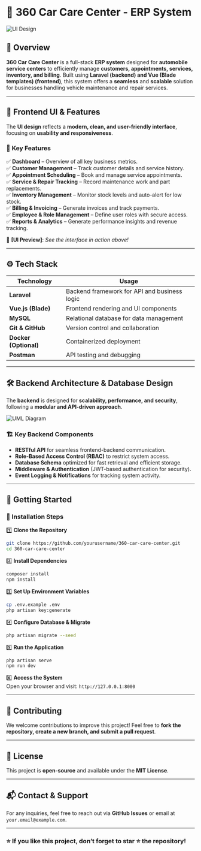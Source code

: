 

# 🚗 **360 Car Care Center - ERP System**  

![UI Design](https://github.com/user-attachments/assets/34ad64f7-7142-4f18-81e6-11445ef68f85)  

## 📌 **Overview**  
**360 Car Care Center** is a full-stack **ERP system** designed for **automobile service centers** to efficiently manage **customers, appointments, services, inventory, and billing**. Built using **Laravel (backend) and Vue (Blade templates) (frontend)**, this system offers a **seamless** and **scalable** solution for businesses handling vehicle maintenance and repair services.  

---

## 🎨 **Frontend UI & Features**  
The **UI design** reflects a **modern, clean, and user-friendly interface**, focusing on **usability and responsiveness**.  

### 🔹 **Key Features**  
✅ **Dashboard** – Overview of all key business metrics.  
✅ **Customer Management** – Track customer details and service history.  
✅ **Appointment Scheduling** – Book and manage service appointments.  
✅ **Service & Repair Tracking** – Record maintenance work and part replacements.  
✅ **Inventory Management** – Monitor stock levels and auto-alert for low stock.  
✅ **Billing & Invoicing** – Generate invoices and track payments.  
✅ **Employee & Role Management** – Define user roles with secure access.  
✅ **Reports & Analytics** – Generate performance insights and revenue tracking.  

🔗 **[UI Preview]**: *See the interface in action above!*  

---

## ⚙️ **Tech Stack**  

| **Technology** | **Usage** |
|--------------|-----------|
| **Laravel** | Backend framework for API and business logic |
| **Vue.js (Blade)** | Frontend rendering and UI components |
| **MySQL** | Relational database for data management |
| **Git & GitHub** | Version control and collaboration |
| **Docker (Optional)** | Containerized deployment |
| **Postman** | API testing and debugging |

---

## 🛠️ **Backend Architecture & Database Design**  
The **backend** is designed for **scalability, performance, and security**, following a **modular and API-driven approach**.  

![UML Diagram](https://github.com/user-attachments/assets/d9fe5b37-48a1-463f-81c4-7c9c08552f03)  

### 🏗️ **Key Backend Components**  
- **RESTful API** for seamless frontend-backend communication.  
- **Role-Based Access Control (RBAC)** to restrict system access.  
- **Database Schema** optimized for fast retrieval and efficient storage.  
- **Middleware & Authentication** (JWT-based authentication for security).  
- **Event Logging & Notifications** for tracking system activity.  

---

## 🚀 **Getting Started**  

### **🔹 Installation Steps**  
1️⃣ **Clone the Repository**  
```bash
git clone https://github.com/yourusername/360-car-care-center.git
cd 360-car-care-center
```
  
2️⃣ **Install Dependencies**  
```bash
composer install
npm install
```

3️⃣ **Set Up Environment Variables**  
```bash
cp .env.example .env
php artisan key:generate
```

4️⃣ **Configure Database & Migrate**  
```bash
php artisan migrate --seed
```

5️⃣ **Run the Application**  
```bash
php artisan serve
npm run dev
```

6️⃣ **Access the System**  
Open your browser and visit: `http://127.0.0.1:8000`  

---

## 📌 **Contributing**  
We welcome contributions to improve this project! Feel free to **fork the repository, create a new branch, and submit a pull request**.  

---

## 📜 **License**  
This project is **open-source** and available under the **MIT License**.  

---

## 📬 **Contact & Support**  
For any inquiries, feel free to reach out via **GitHub Issues** or email at `your.email@example.com`.  

---

### ⭐ **If you like this project, don’t forget to star ⭐ the repository!**  

